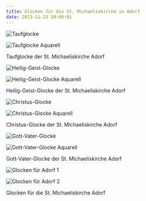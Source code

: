 ```yaml
---
title: Glocken für die St. Michaeliskirche in Adorf
date: 2013-11-23 20:09:01
---
```

![Taufglocke](/img/glocken/adorf/taufglocke.jpg)

![Taufglocke Aquarell](/img/glocken/adorf/taufglocke-aquarell.jpg)

Taufglocke der St. Michaeliskirche Adorf

![Heilig-Geist-Glocke](/img/glocken/adorf/heilig-geist-glocke.jpg)

![Heilig-Geist-Glocke Aquarell](/img/glocken/adorf/heilig-geist-glocke-aquarell.jpg)

Heilig-Geist-Glocke der St. Michaeliskirche Adorf

![Christus-Glocke](/img/glocken/adorf/christus-glocke.jpg)

![Christus-Glocke Aquarell](/img/glocken/adorf/christus-glocke-aquarell.jpg)

Christus-Glocke der St. Michaeliskirche Adorf

![Gott-Vater-Glocke](/img/glocken/adorf/gott-vater-glocke.jpg)

![Gott-Vater-Glocke Aquarell](/img/glocken/adorf/gott-vater-glocke-aquarell.jpg)

Gott-Vater-Glocke der St. Michaeliskirche Adorf

![Glocken für Adorf 1](/img/glocken/adorf/glocken-fuer-adorf-1.jpg)

![Glocken für Adorf 2](/img/glocken/adorf/glocken-fuer-adorf-2.jpg)

Glocken für die St. Michaeliskirche Adorf
